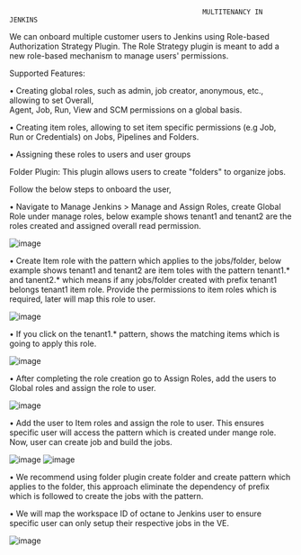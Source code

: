                                                     MULTITENANCY IN JENKINS

We can onboard multiple customer users to Jenkins using Role-based Authorization Strategy Plugin. The Role Strategy plugin is meant to add a new role-based mechanism to manage users' permissions. 

Supported Features: 

•	Creating global roles, such as admin, job creator, anonymous, etc., allowing to set Overall,  
Agent, Job, Run, View and SCM permissions on a global basis. 

•	Creating item roles, allowing to set item specific permissions (e.g Job, Run or Credentials) on Jobs, Pipelines and Folders. 

•	Assigning these roles to users and user groups 

Folder Plugin: This plugin allows users to create "folders" to organize jobs. 
 
 Follow the below steps to onboard the user, 
 
•	Navigate to Manage Jenkins > Manage and Assign Roles, create Global Role under manage roles, below example shows tenant1 and tenant2 are the roles created and assigned overall read permission. 
 
![image](https://user-images.githubusercontent.com/95271479/217833711-d58d232f-a164-43ef-821e-bd428454ae2d.png)

•	Create Item role with the pattern which applies to the jobs/folder, below example shows tenant1 and tenant2 are item toles with the pattern tenant1.* and tanent2.* which means if any jobs/folder created with prefix tenant1 belongs tenant1 item role. Provide the permissions to item roles which is required, later will map this role to user. 
 
![image](https://user-images.githubusercontent.com/95271479/217833987-c2546365-bb74-461c-a88b-2d74045a7764.png)

•	If you click on the tenant1.* pattern, shows the matching items which is going to apply this role. 

![image](https://user-images.githubusercontent.com/95271479/217834191-ec5a64f7-5554-4d0e-b4cb-e3c7770b4da5.png)

•	After completing the role creation go to Assign Roles, add the users to Global roles and assign the role to user. 

![image](https://user-images.githubusercontent.com/95271479/217834446-a45ac9d1-50be-45be-a821-ba4e5ded4540.png)

•	Add the user to Item roles and assign the role to user. This ensures specific user will access the pattern which is created under mange role. Now, user can create job and build the jobs. 

![image](https://user-images.githubusercontent.com/95271479/217834622-b0288b16-a2dd-4920-a1fa-1ce39bf60d4a.png)   ![image](https://user-images.githubusercontent.com/95271479/218018847-c5aa43da-6fe1-4b82-9c3a-43454aef0b9a.png)


•	We recommend using folder plugin create folder and create pattern which applies to the folder, this approach eliminate the dependency of prefix which is followed to create the jobs with the pattern.  
 
•	We will map the workspace ID of octane to Jenkins user to ensure specific user can only setup their respective jobs in the VE. 

![image](https://user-images.githubusercontent.com/95271479/217834968-1ee1242e-79df-454b-86b5-15bb515bfa60.png)



 
